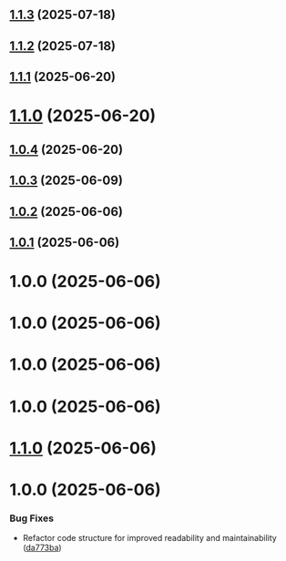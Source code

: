 ## [1.1.3](https://github.com/variablesoftware/github-actions-node-setup-and-test/compare/v1.1.2...v1.1.3) (2025-07-18)

## [1.1.2](https://github.com/variablesoftware/github-actions-node-setup-and-test/compare/v1.1.1...v1.1.2) (2025-07-18)

## [1.1.1](https://github.com/variablesoftware/github-actions-node-setup-and-test/compare/v1.1.0...v1.1.1) (2025-06-20)

# [1.1.0](https://github.com/variablesoftware/github-actions-node-setup-and-test/compare/v1.0.4...v1.1.0) (2025-06-20)

## [1.0.4](https://github.com/variablesoftware/github-actions-node-setup-and-test/compare/v1.0.3...v1.0.4) (2025-06-20)

## [1.0.3](https://github.com/variablesoftware/github-actions-node-setup-and-test/compare/v1.0.2...v1.0.3) (2025-06-09)

## [1.0.2](https://github.com/variablesoftware/github-actions-node-setup-and-test/compare/v1.0.1...v1.0.2) (2025-06-06)

## [1.0.1](https://github.com/variablesoftware/github-actions-node-setup-and-test/compare/v1.0.0...v1.0.1) (2025-06-06)

# 1.0.0 (2025-06-06)

# 1.0.0 (2025-06-06)

# 1.0.0 (2025-06-06)

# 1.0.0 (2025-06-06)

# [1.1.0](https://github.com/variablesoftware/github-actions-node-setup-and-test/compare/v1.0.0...v1.1.0) (2025-06-06)

# 1.0.0 (2025-06-06)


### Bug Fixes

* Refactor code structure for improved readability and maintainability ([da773ba](https://github.com/variablesoftware/github-actions-node-setup-and-test/commit/da773ba3a6f070cedf99a01de50726ddbcac6038))
